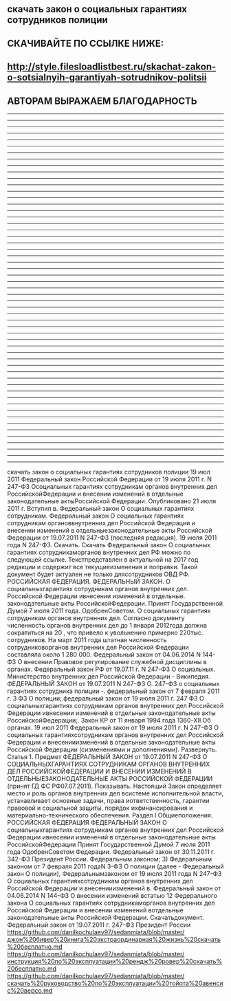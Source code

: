 скачать закон о социальных гарантиях сотрудников полиции
--------------------------------------------------
СКАЧИВАЙТЕ ПО ССЫЛКЕ НИЖЕ:
--------------------------------------------------
http://style.filesloadlistbest.ru/skachat-zakon-o-sotsialnyih-garantiyah-sotrudnikov-politsii
--------------------------------------------------
АВТОРАМ ВЫРАЖАЕМ БЛАГОДАРНОСТЬ
--------------------------------------------------
--------------------------------------------------
--------------------------------------------------
--------------------------------------------------
--------------------------------------------------
--------------------------------------------------
--------------------------------------------------
--------------------------------------------------
--------------------------------------------------
--------------------------------------------------
--------------------------------------------------
--------------------------------------------------
--------------------------------------------------
--------------------------------------------------
--------------------------------------------------
--------------------------------------------------
--------------------------------------------------
--------------------------------------------------
--------------------------------------------------
--------------------------------------------------
--------------------------------------------------
--------------------------------------------------
--------------------------------------------------
--------------------------------------------------
--------------------------------------------------
--------------------------------------------------
--------------------------------------------------
--------------------------------------------------
--------------------------------------------------
--------------------------------------------------
--------------------------------------------------
--------------------------------------------------
--------------------------------------------------
--------------------------------------------------
--------------------------------------------------
--------------------------------------------------
--------------------------------------------------
--------------------------------------------------
--------------------------------------------------
--------------------------------------------------
--------------------------------------------------
--------------------------------------------------
--------------------------------------------------
--------------------------------------------------
--------------------------------------------------
--------------------------------------------------
--------------------------------------------------
--------------------------------------------------
--------------------------------------------------
--------------------------------------------------
--------------------------------------------------
--------------------------------------------------
--------------------------------------------------
--------------------------------------------------
--------------------------------------------------
--------------------------------------------------
скачать закон о социальных гарантиях сотрудников полиции 19 июл 2011  Федеральный закон Российской Федерации от 19 июля 2011 г. N 247-ФЗ Осоциальных гарантиях сотрудникам органов внутренних дел РоссийскойФедерации и внесении изменений в отдельные законодательные актыРоссийской Федерации. Опубликовано 21 июля 2011 г. Вступил в. Федеральный закон О социальных гарантиях сотрудникам. Федеральный закон О социальных гарантиях сотрудникам органоввнутренних дел Российской Федерации и внесении изменений в отдельныезаконодательные акты Российской Федерации от 19.07.2011 N 247-ФЗ (последняя редакция). 19 июля 2011 года N 247-ФЗ. Скачать. Скачать Федеральный закон О социальных гарантиях сотрудникаморганов внутренних дел РФ можно по следующей ссылке. Текстпредставлен в актуальной на 2017 год редакции и содержит все текущиеизменения и поправки. Такой документ будет актуален не только длясотрудников ОВД РФ. РОССИЙСКАЯ ФЕДЕРАЦИЯ. ФЕДЕРАЛЬНЫЙ ЗАКОН. О социальныхгарантиях сотрудникам органов внутренних дел. Российской Федерации ивнесении изменений в отдельные. законодательные акты РоссийскойФедерации. Принят Государственной Думой 7 июля 2011 года. ОдобренСоветом. О социальных гарантиях сотрудникам органов внутренних дел. Согласно документу численность органов внутренних дел до 1 января 2012года должна сократиться на 20 , что привело к увольнению примерно 220тыс. сотрудников. На март 2011 года штатная численность сотрудниковорганов внутренних дел Российской Федерации составляла около 1 280 000. Федеральный закон от 04.06.2014 N 144-ФЗ О внесении
Правовое регулирование служебной дисциплины в органах. Федеральный закон РФ от 19.07.11 г. N 247-ФЗ О социальных. Министерство внутренних дел Российской Федерации - Википедия. ФЕДЕРАЛЬНЫЙ ЗАКОН от 19.07.2011 N 247-ФЗ О. 247-ФЗ о социальных гарантиях сотрудника полиции -. федеральный закон от 7 февраля 2011 г.  3  ФЗ О полиции;.федеральный закон от 19 июля 2011 г.  247  ФЗ О социальныхгарантиях сотрудникам органов внутренних дел Российской Федерации ивнесении изменений в отдельные законодательные акты РоссийскойФедерации;. Закон КР от 11 января 1994 года  1360-XII Об органах. 19 июл 2011  Федеральный закон от 19 июля 2011 г. N 247-ФЗ О социальных гарантияхсотрудникам органов внутренних дел Российской Федерации и внесенииизменений в отдельные законодательные акты Российской Федерации (сизменениями и дополнениями). Развернуть. Статья 1. Предмет
ФЕДЕРАЛЬНЫЙ ЗАКОН от 19.07.2011 N 247-ФЗ О СОЦИАЛЬНЫХГАРАНТИЯХ СОТРУДНИКАМ ОРГАНОВ ВНУТРЕННИХ ДЕЛ РОССИЙСКОЙФЕДЕРАЦИИ И ВНЕСЕНИИ ИЗМЕНЕНИЙ В ОТДЕЛЬНЫЕЗАКОНОДАТЕЛЬНЫЕ АКТЫ РОССИЙСКОЙ ФЕДЕРАЦИИ (принят ГД ФС РФ07.07.2011). Показывать. Настоящий Закон определяет место и роль органов внутренних дел всистеме исполнительной власти, устанавливает основные задачи, права иответственность, гарантии правовой и социальной защиты, порядок ихфинансирования и материально-технического обеспечения. Раздел I Общиеположения. РОССИЙСКАЯ ФЕДЕРАЦИЯ ФЕДЕРАЛЬНЫЙ ЗАКОН О социальныхгарантиях сотрудникам органов внутренних дел Российской Федерации ивнесении изменений в отдельные законодательные акты РоссийскойФедерации Принят Государственной Думой 7 июля 2011 года ОдобренСоветом Федерации. Федеральный закон от 30.11.2011 г.  342-ФЗ  Президент России. Федеральным законом; 3) Федеральным законом от 7 февраля 2011 годаN 3-ФЗ О полиции (далее - Федеральный закон О полиции), Федеральнымзаконом от 19 июля 2011 года N 247-ФЗ О социальных гарантияхсотрудникам органов внутренних дел Российской Федерации и внесенииизменений в. Федеральный закон от 04.06.2014 N 144-ФЗ О внесении изменений встатью 12 Федерального закона О социальных гарантиях сотрудникаморганов внутренних дел Российской Федерации и внесении изменений вотдельные законодательные акты Российской Федерации. Скачатьдокумент. Федеральный закон от 19.07.2011 г.  247-ФЗ  Президент России
https://github.com/danilkochulaev97/sedanmiata/blob/master/джон%20бивер%20книга%20экстраординарная%20жизнь%20скачать%20бесплатно.md
https://github.com/danilkochulaev97/sedanmiata/blob/master/инструкция%20по%20эксплуатации%20рендж%20ровер%20скачать%20бесплатно.md
https://github.com/danilkochulaev97/sedanmiata/blob/master/скачать%20руководство%20по%20эксплуатации%20тойота%20авенсис%20версо.md
